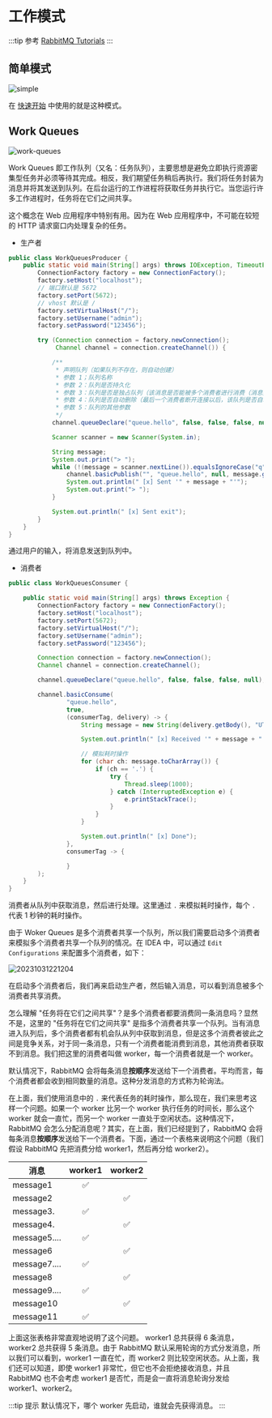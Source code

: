 # 工作模式

:::tip 参考
[RabbitMQ Tutorials](https://www.rabbitmq.com/getstarted.html)
:::

## 简单模式

![simple](https://djfmdresources.oss-cn-hangzhou.aliyuncs.com/athena/2023-10-30/simple.png)

在 [快速开始](./get-started.html) 中使用的就是这种模式。

## Work Queues

![work-queues](https://djfmdresources.oss-cn-hangzhou.aliyuncs.com/athena/2023-10-31/work-queues.png)

Work Queues 即工作队列（又名：任务队列），主要思想是避免立即执行资源密集型任务并必须等待其完成。相反，我们期望任务稍后再执行。我们将任务封装为消息并将其发送到队列。在后台运行的工作进程将获取任务并执行它。当您运行许多工作进程时，任务将在它们之间共享。

这个概念在 Web 应用程序中特别有用。因为在 Web 应用程序中，不可能在较短的 HTTP 请求窗口内处理复杂的任务。

- 生产者

```java
public class WorkQueuesProducer {
    public static void main(String[] args) throws IOException, TimeoutException {
        ConnectionFactory factory = new ConnectionFactory();
        factory.setHost("localhost");
        // 端口默认是 5672
        factory.setPort(5672);
        // vhost 默认是 /
        factory.setVirtualHost("/");
        factory.setUsername("admin");
        factory.setPassword("123456");

        try (Connection connection = factory.newConnection();
             Channel channel = connection.createChannel()) {

            /**
             * 声明队列（如果队列不存在，则自动创建）
             * 参数 1；队列名称
             * 参数 2：队列是否持久化
             * 参数 3：队列是否是独占队列（该消息是否能被多个消费者进行消费（消息共享））
             * 参数 4：队列是否自动删除（最后一个消费者断开连接以后，该队列是否自动删除）
             * 参数 5：队列的其他参数
             */
            channel.queueDeclare("queue.hello", false, false, false, null);

            Scanner scanner = new Scanner(System.in);

            String message;
            System.out.print("> ");
            while (!(message = scanner.nextLine()).equalsIgnoreCase("q")) {
                channel.basicPublish("", "queue.hello", null, message.getBytes());
                System.out.println(" [x] Sent '" + message + "'");
                System.out.print("> ");
            }

            System.out.println(" [x] Sent exit");
        }
    }
}
```

通过用户的输入，将消息发送到队列中。

- 消费者

```java
public class WorkQueuesConsumer {

    public static void main(String[] args) throws Exception {
        ConnectionFactory factory = new ConnectionFactory();
        factory.setHost("localhost");
        factory.setPort(5672);
        factory.setVirtualHost("/");
        factory.setUsername("admin");
        factory.setPassword("123456");

        Connection connection = factory.newConnection();
        Channel channel = connection.createChannel();

        channel.queueDeclare("queue.hello", false, false, false, null);

        channel.basicConsume(
                "queue.hello",
                true,
                (consumerTag, delivery) -> {
                    String message = new String(delivery.getBody(), "UTF-8");

                    System.out.println(" [x] Received '" + message + "'");

                    // 模拟耗时操作
                    for (char ch: message.toCharArray()) {
                        if (ch == '.') {
                            try {
                                Thread.sleep(1000);
                            } catch (InterruptedException e) {
                                e.printStackTrace();
                            }
                        }
                    }

                    System.out.println(" [x] Done");
                },
                consumerTag -> {

                }
        );
    }
}
```

消费者从队列中获取消息，然后进行处理。这里通过 `.` 来模拟耗时操作，每个 `.` 代表 1 秒钟的耗时操作。

由于 Woker Queues 是多个消费者共享一个队列，所以我们需要启动多个消费者来模拟多个消费者共享一个队列的情况。在 IDEA 中，可以通过 `Edit Configurations` 来配置多个消费者，如下：

![20231031221204](https://djfmdresources.oss-cn-hangzhou.aliyuncs.com/athena/2023-10-31/20231031221204.png)

在启动多个消费者后，我们再来启动生产者，然后输入消息，可以看到消息被多个消费者共享消费。

怎么理解 "任务将在它们之间共享"？是多个消费者都要消费同一条消息吗？显然不是，这里的 "任务将在它们之间共享" 是指多个消费者共享一个队列。当有消息进入队列后，多个消费者都有机会队从列中获取到消息，但是这多个消费者彼此之间是竞争关系，对于同一条消息，只有一个消费者能消费到消息，其他消费者获取不到消息。我们把这里的消费者叫做 worker，每一个消费者就是一个 worker。

默认情况下，RabbitMQ 会将每条消息**按顺序**发送给下一个消费者。平均而言，每个消费者都会收到相同数量的消息。这种分发消息的方式称为轮询法。

在上面，我们使用消息中的 `.` 来代表任务的耗时操作，那么现在，我们来思考这样一个问题。如果一个 worker 比另一个 worker 执行任务的时间长，那么这个 worker 就会一直忙，而另一个 worker 一直处于空闲状态。这种情况下，RabbitMQ 会怎么分配消息呢？其实，在上面，我们已经提到了，RabbitMQ 会将每条消息**按顺序**发送给下一个消费者。下面，通过一个表格来说明这个问题（我们假设 RabbitMQ 先把消费分给 worker1，然后再分给 worker2）。

| 消息 | worker1 | worker2 |
| --- | :---: | :---: |
| message1 | :white_check_mark: |  |
| message2 |  | :white_check_mark: |
| message3. | :white_check_mark: |  |
| message4. |  | :white_check_mark: |
| message5.... | :white_check_mark: |  |
| message6 |  | :white_check_mark: |
| message7.... | :white_check_mark: |  |
| message8 |  | :white_check_mark: |
| message9.... | :white_check_mark: |  |
| message10 |  | :white_check_mark: |
| message11 | :white_check_mark: |  |

上面这张表格非常直观地说明了这个问题。 worker1 总共获得 6 条消息，worker2 总共获得 5 条消息。由于 RabbitMQ 默认采用轮询的方式分发消息，所以我们可以看到，worker1 一直在忙，而 worker2 则比较空闲状态。从上面，我们还可以知道，即使 worker1 非常忙，但它也不会拒绝接收消息，并且 RabbitMQ 也不会考虑 worker1 是否忙，而是会一直将消息轮询分发给 worker1、worker2。

:::tip 提示
默认情况下，哪个 worker 先启动，谁就会先获得消息。
:::

